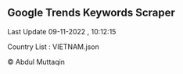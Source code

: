 

## Google Trends Keywords Scraper 
 
Last Update 09-11-2022 , 10:12:15

Country List :
VIETNAM.json



© Abdul Muttaqin 
